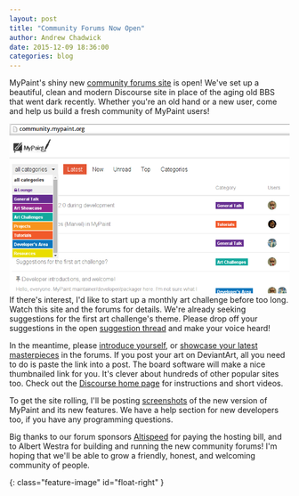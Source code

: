 ```yaml
---
layout: post
title: "Community Forums Now Open"
author: Andrew Chadwick
date: 2015-12-09 18:36:00
categories: blog
---
```


MyPaint's shiny new [community forums site][forum] is open!
We've set up a beautiful, clean and modern Discourse site
in place of the aging old BBS that went dark recently.
Whether you're an old hand or a new user,
come and help us build a fresh community of MyPaint users!

[![postimg]][forum]
If there's interest,
I'd like to start up a monthly art challenge before too long.
Watch this site and the forums for details.
We're already seeking suggestions for the first art challenge's theme.
Please drop off your suggestions in the open
[suggestion thread][forum.challengesuggest]
and make your voice heard!

In the meantime, please [introduce yourself][forum.welcome],
or [showcase your latest masterpieces][forum.artshow] in the forums.
If you post your art on DeviantArt,
all you need to do is paste the link into a post.
The board software will make a nice thumbnailed link for you.
It's clever about hundreds of other popular sites too.
Check out the [Discourse home page][discourse]
for instructions and short videos.

To get the site rolling,
I'll be posting [screenshots][forum.screenshots]
of the new version of MyPaint and its new features.
We have a help section for new developers too,
if you have any programming questions.

Big thanks to our forum sponsors [Altispeed][sponsor]
for paying the hosting bill, and to Albert Westra
for building and running the new community forums!
I'm hoping that we'll be able to grow a friendly, honest, and
welcoming community of people.

[sponsor]: http://www.altispeed.com/
[forum]: http://community.mypaint.org/
[forum.welcome]: http://community.mypaint.org/t/introduce-yourself/39
[forum.challengesuggest]: http://community.mypaint.org/t/suggestions-for-the-first-art-challenge/38
[forum.artshow]: http://community.mypaint.org/c/artshowcase
[forum.screenshots]: http://community.mypaint.org/t/screenshots-of-1-2-0-during-development/44
[discourse]: http://discourse.org

[postimg]: /assets/posts/2015-12-09-community-forums.png
{: class="feature-image" id="float-right" }
